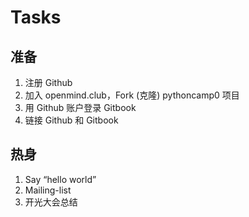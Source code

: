 # Tasks

## 准备
1. 注册 Github
2. 加入 openmind.club，Fork (克隆) pythoncamp0 项目
3. 用 Github 账户登录 Gitbook
4. 链接 Github 和 Gitbook

## 热身
1. Say “hello world”
2. Mailing-list
3. 开光大会总结